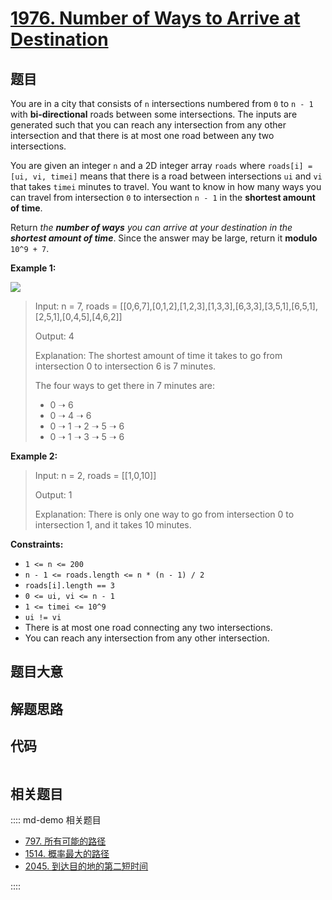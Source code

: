 # [1976. Number of Ways to Arrive at Destination](https://leetcode.com/problems/number-of-ways-to-arrive-at-destination/)

## 题目

You are in a city that consists of `n` intersections numbered from `0` to `n -
1` with **bi-directional** roads between some intersections. The inputs are
generated such that you can reach any intersection from any other intersection
and that there is at most one road between any two intersections.

You are given an integer `n` and a 2D integer array `roads` where `roads[i] =
[ui, vi, timei]` means that there is a road between intersections `ui` and
`vi` that takes `timei` minutes to travel. You want to know in how many ways
you can travel from intersection `0` to intersection `n - 1` in the **shortest
amount of time**.

Return _the **number of ways** you can arrive at your destination in the
**shortest amount of time**_. Since the answer may be large, return it
**modulo** `10^9 + 7`.

**Example 1:**

![](https://assets.leetcode.com/uploads/2021/07/17/graph2.png)

> Input: n = 7, roads = [[0,6,7],[0,1,2],[1,2,3],[1,3,3],[6,3,3],[3,5,1],[6,5,1],[2,5,1],[0,4,5],[4,6,2]]
>
> Output: 4
>
> Explanation: The shortest amount of time it takes to go from intersection 0 to intersection 6 is 7 minutes.
>
> The four ways to get there in 7 minutes are:
>
> - 0 ➝ 6
> - 0 ➝ 4 ➝ 6
> - 0 ➝ 1 ➝ 2 ➝ 5 ➝ 6
> - 0 ➝ 1 ➝ 3 ➝ 5 ➝ 6

**Example 2:**

> Input: n = 2, roads = [[1,0,10]]
>
> Output: 1
>
> Explanation: There is only one way to go from intersection 0 to intersection 1, and it takes 10 minutes.

**Constraints:**

- `1 <= n <= 200`
- `n - 1 <= roads.length <= n * (n - 1) / 2`
- `roads[i].length == 3`
- `0 <= ui, vi <= n - 1`
- `1 <= timei <= 10^9`
- `ui != vi`
- There is at most one road connecting any two intersections.
- You can reach any intersection from any other intersection.

## 题目大意

## 解题思路

## 代码

```javascript

```

## 相关题目

:::: md-demo 相关题目

- [797. 所有可能的路径](https://leetcode.com/problems/all-paths-from-source-to-target)
- [1514. 概率最大的路径](https://leetcode.com/problems/path-with-maximum-probability)
- [2045. 到达目的地的第二短时间](https://leetcode.com/problems/second-minimum-time-to-reach-destination)

::::
